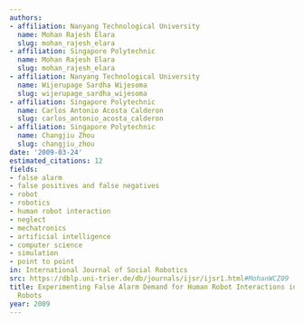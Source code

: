 ```yaml
---
authors:
- affiliation: Nanyang Technological University
  name: Mohan Rajesh Elara
  slug: mohan_rajesh_elara
- affiliation: Singapore Polytechnic
  name: Mohan Rajesh Elara
  slug: mohan_rajesh_elara
- affiliation: Nanyang Technological University
  name: Wijerupage Sardha Wijesoma
  slug: wijerupage_sardha_wijesoma
- affiliation: Singapore Polytechnic
  name: Carlos Antonio Acosta Calderon
  slug: carlos_antonio_acosta_calderon
- affiliation: Singapore Polytechnic
  name: Changjiu Zhou
  slug: changjiu_zhou
date: '2009-03-24'
estimated_citations: 12
fields:
- false alarm
- false positives and false negatives
- robot
- robotics
- human robot interaction
- neglect
- mechatronics
- artificial intelligence
- computer science
- simulation
- point to point
in: International Journal of Social Robotics
src: https://dblp.uni-trier.de/db/journals/ijsr/ijsr1.html#MohanWCZ09
title: Experimenting False Alarm Demand for Human Robot Interactions in Humanoid Soccer
  Robots
year: 2009
---
```

